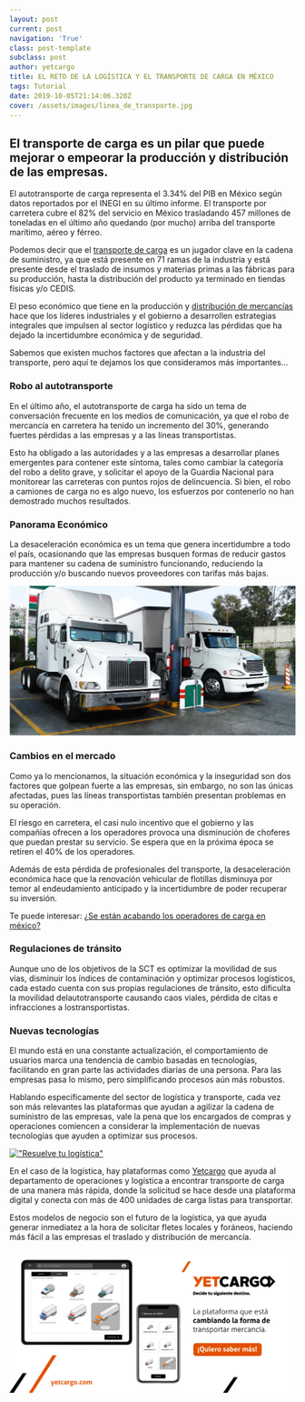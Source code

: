 ```yaml
---
layout: post
current: post
navigation: 'True'
class: post-template
subclass: post
author: yetcargo
title: EL RETO DE LA LOGÍSTICA Y EL TRANSPORTE DE CARGA EN MÉXICO
tags: Tutorial
date: 2019-10-05T21:14:06.320Z
cover: /assets/images/linea_de_transporte.jpg
---
```

## El transporte de carga es un pilar que puede mejorar o empeorar la producción y distribución de las empresas.

El autotransporte de carga representa el 3.34% del PIB en México según datos reportados por el INEGI en su último informe. El transporte por carretera cubre el 82% del servicio en México trasladando 457 millones de toneladas en el último año quedando (por mucho) arriba del transporte marítimo, aéreo y férreo.

Podemos decir que el [transporte de carga](https://www.yetcargo.com/empresas) es un jugador clave en la cadena de suministro, ya que está presente en 71 ramas de la industria y está presente desde el traslado de insumos y materias primas a las fábricas para su producción, hasta la distribución del producto ya terminado en tiendas físicas y/o CEDIS.

El peso económico que tiene en la producción y [distribución de mercancías](https://www.yetcargo.com/transportistas) hace que los líderes industriales y el gobierno a desarrollen estrategias integrales que impulsen al sector logístico y reduzca las pérdidas que ha dejado la incertidumbre económica y de seguridad.

Sabemos que existen muchos factores que afectan a la industria del transporte, pero aquí te dejamos los que consideramos más importantes...

### Robo al autotransporte
 
En el último año, el autotransporte de carga ha sido un tema de conversación frecuente en los medios de comunicación, ya que el robo de mercancía en carretera ha tenido un incremento del 30%, generando fuertes pérdidas a las empresas y a las líneas transportistas.

Esto ha obligado a las autoridades y a las empresas a desarrollar planes emergentes para contener este síntoma, tales como cambiar la categoría del robo a delito grave, y solicitar el apoyo de la Guardia Nacional para monitorear las carreteras con puntos rojos de delincuencia. Si bien, el robo a camiones de carga no es algo nuevo, los esfuerzos por contenerlo no han demostrado muchos resultados. 

### Panorama Económico

La desaceleración económica es un tema que genera incertidumbre a todo el país, ocasionando que las empresas busquen formas de reducir gastos para mantener su cadena de suministro funcionando, reduciendo la producción y/o buscando nuevos proveedores con tarifas más bajas.

[!["Resuelve tu logística"](/assets/images/transportes_de_carga.jpg)](https://yetcargo.com/empresas)


### Cambios en el mercado

Como ya lo mencionamos, la situación económica y la inseguridad son dos factores que golpean fuerte a las empresas, sin embargo, no son las únicas afectadas, pues las líneas transportistas también presentan problemas en su operación.

El riesgo en carretera, el casi nulo incentivo que el gobierno y las compañías ofrecen a los operadores provoca una disminución de choferes que puedan prestar su servicio. Se espera que en la próxima época se retiren el 40% de los operadores.

Además de esta pérdida de profesionales del transporte, la desaceleración económica hace que la renovación vehicular de flotillas disminuya por temor al endeudamiento anticipado y la incertidumbre de poder recuperar su inversión.

Te puede interesar: [¿Se están acabando los operadores de carga en méxico?](https://blog.yetcargo.com/se-est%C3%A1n-acabando-los-operadores-de-carga-en-m%C3%A9xico)

### Regulaciones de tránsito

Aunque uno de los objetivos de la SCT es optimizar la movilidad de sus vías, disminuir los índices de contaminación y optimizar procesos logísticos, cada estado cuenta con sus propias regulaciones de tránsito, esto dificulta la movilidad delautotransporte causando caos viales, pérdida de citas e infracciones a lostransportistas.

### Nuevas tecnologías

El mundo está en una constante actualización, el comportamiento de usuarios marca una tendencia de cambio basadas en tecnologías, facilitando en gran parte las actividades diarias de una persona. Para las empresas pasa lo mismo, pero simplificando procesos aún más robustos. 

Hablando específicamente del sector de logística y transporte, cada vez son más relevantes las plataformas que ayudan a agilizar la cadena de suministro de las empresas, vale la pena que los encargados de compras y operaciones comiencen a considerar la implementación de nuevas tecnologías que ayuden a optimizar sus procesos.

[!["Resuelve tu logística"](/assets/images/transportistas.jpg)](https://yetcargo.com/empresas)

En el caso de la logística, hay plataformas como [Yetcargo](https://www.yetcargo.com/) que ayuda al departamento de operaciones y logística a encontrar transporte de carga de una manera más rápida, donde la solicitud se hace desde una plataforma digital y conecta con más de 400 unidades de carga listas para transportar.

Estos modelos de negocio son el futuro de la logística, ya que ayuda generar inmediatez a la hora de solicitar fletes locales y foráneos, haciendo más fácil a las empresas el traslado y distribución de mercancía.

[!["Resuelve tu logística"](/assets/images/yetcargo_saber_mas.jpg)](https://yetcargo.com/empresas)


